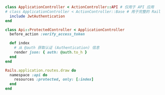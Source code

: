```ruby title="app/controllers/application_controller.rb"
class ApplicationController < ActionController::API # 仅用于 API 应用
# class ApplicationController < ActionController::Base # 用于完整的 Rails 应用
  include JwtAuthentication
end
```

```ruby title="app/controllers/api/protected_controller.rb"
class Api::ProtectedController < ApplicationController
  before_action :verify_access_token

  def index
    # 从 @auth 获取认证 (Authentication) 信息
    render json: { auth: @auth.to_h }
  end
end
```

```ruby title="config/routes.rb"
Rails.application.routes.draw do
  namespace :api do
    resources :protected, only: [:index]
  end
end
```
